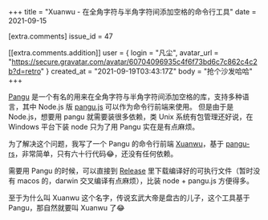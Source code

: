 +++
title = "Xuanwu - 在全角字符与半角字符间添加空格的命令行工具"
date = 2021-09-15

[extra.comments]
issue_id = 47

[[extra.comments.addition]]
user = { login = "凡尘", avatar_url = "https://secure.gravatar.com/avatar/60704096935c4f6f73bd6c7c862c4c2b?d=retro" }
created_at = "2021-09-19T03:43:17Z"
body = "抢个沙发哈哈"
+++

[Pangu](https://github.com/vinta/pangu.js) 是一个有名的用来在全角字符与半角字符间添加空格的库，支持多种语言，其中 Node.js 版 [pangu.js](https://github.com/vinta/pangu.js) 可以作为命令行前端来使用。
但是由于是 Node.js，想要用 pangu 就需要装很多依赖，类 Unix 系统有包管理还好说，在 Windows 平台下装 node 只为了用 Pangu 实在是有点麻烦。

为了解决这个问题，我写了一个 Pangu 的命令行前端 [Xuanwu](https://github.com/EAimTY/xuanwu)，基于 [pangu-rs](https://github.com/airt/pangu-rs)，非常简单，只有六十行代码😂，还没有任何依赖。

需要用 Pangu 的时候，可以直接到 [Release](https://github.com/EAimTY/xuanwu/releases) 里下载编译好的可执行文件（暂时没有 macos 的，darwin 交叉编译有点麻烦），比装 node + pangu.js 方便得多。

至于为什么叫 Xuanwu 这个名字，传说玄武大帝是盘古的儿子，这个工具基于 Pangu，那自然就要叫 Xuanwu 了😂
